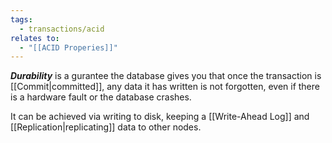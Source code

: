 ```yaml
---
tags:
  - transactions/acid
relates to:
  - "[[ACID Properies]]"
---
```

***Durability*** is a gurantee the database gives you that once the transaction is [[Commit|committed]], any data it has written is not forgotten, even if there is a hardware fault or the database crashes.

It can be achieved via writing to disk, keeping a [[Write-Ahead Log]] and [[Replication|replicating]] data to other nodes.